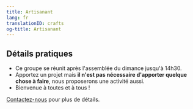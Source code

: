 ```yaml
---
title: Artisanant
lang: fr
translationID: crafts
og-title: Artisanant
---
```

## Détails pratiques
* Ce groupe se réunit après l'assemblée du dimance jusqu'à 14h30.
* Apportez un projet mais **il n'est pas nécessaire d'apporter quelque chose à faire**, nous proposerons une activité aussi.
* Bienvenue à toutes et à tous !

[Contactez-nous](/contact-fr) pour plus de détails.

